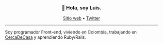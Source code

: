 <h3 align="center">👋 Hola, soy Luis.</h3>

<p align="center">
  <a href="https://luisromero.co/">Sitio web</a> •
  <a href="https://twitter.com/luiscobits">Twitter</a>
</p>

---

Soy programador Front-end, viviendo en Colombia, trabajando en [CercaDeCasa](https://cercadecasa.co/) y aprendiendo Ruby/Rails.
